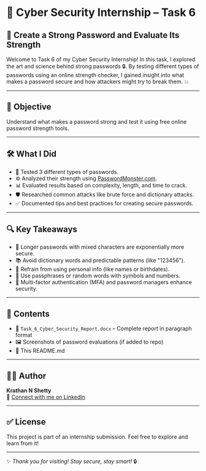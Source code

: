 # 🔐 Cyber Security Internship – Task 6  
## 🧠 Create a Strong Password and Evaluate Its Strength

Welcome to Task 6 of my Cyber Security Internship! In this task, I explored the art and science behind strong passwords 🔒. By testing different types of passwords using an online strength checker, I gained insight into what makes a password secure and how attackers might try to break them. 💥

---

## 📌 Objective  
Understand what makes a password strong and test it using free online password strength tools.

---

## 🛠️ What I Did

- 🧪 Tested 3 different types of passwords.
- ⚙️ Analyzed their strength using [PasswordMonster.com](https://passwordmonster.com).
- 📊 Evaluated results based on complexity, length, and time to crack.
- 🛡️ Researched common attacks like brute force and dictionary attacks.
- ✅ Documented tips and best practices for creating secure passwords.

---

## 🔍 Key Takeaways

- 🔁 Longer passwords with mixed characters are exponentially more secure.
- 📚 Avoid dictionary words and predictable patterns (like "123456").
- 🛑 Refrain from using personal info (like names or birthdates).
- 🔑 Use passphrases or random words with symbols and numbers.
- 🔐 Multi-factor authentication (MFA) and password managers enhance security.

---

## 📂 Contents

- 📄 `Task_6_Cyber_Security_Report.docx` – Complete report in paragraph format
- 🖼️ Screenshots of password evaluations (if added to repo)
- 📘 This README.md

---

## 👨‍💻 Author

**Krathan N Shetty**  
🔗 [Connect with me on LinkedIn](https://www.linkedin.com/in/shettykrathan)  

---

## ✅ License  
This project is part of an internship submission. Feel free to explore and learn from it!

---

✨ _Thank you for visiting! Stay secure, stay smart!_ 🔒
